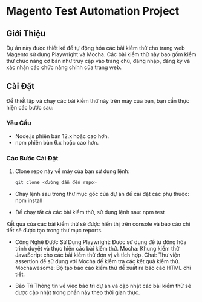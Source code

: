 # Magento Test Automation Project

## Giới Thiệu
Dự án này được thiết kế để tự động hóa các bài kiểm thử cho trang web Magento sử dụng Playwright và Mocha. Các bài kiểm thử này bao gồm kiểm thử chức năng cơ bản như truy cập vào trang chủ, đăng nhập, đăng ký và xác nhận các chức năng chính của trang web.

## Cài Đặt
Để thiết lập và chạy các bài kiểm thử này trên máy của bạn, bạn cần thực hiện các bước sau:

### Yêu Cầu
- Node.js phiên bản 12.x hoặc cao hơn.
- npm phiên bản 6.x hoặc cao hơn.

### Các Bước Cài Đặt
1. Clone repo này về máy của bạn sử dụng lệnh:
   ```bash
   git clone <đường dẫn đến repo>

- Chạy lệnh sau trong thư mục gốc của dự án để cài đặt các phụ thuộc:
npm install

- Để chạy tất cả các bài kiểm thử, sử dụng lệnh sau:
npm test

Kết quả của các bài kiểm thử sẽ được hiển thị trên console và báo cáo chi tiết sẽ được tạo trong thư mục reports.

- Công Nghệ Được Sử Dụng
Playwright: Được sử dụng để tự động hóa trình duyệt và thực hiện các bài kiểm thử.
Mocha: Khung kiểm thử JavaScript cho các bài kiểm thử đơn vị và tích hợp.
Chai: Thư viện assertion để sử dụng với Mocha để kiểm tra các kết quả kiểm thử.
Mochawesome: Bộ tạo báo cáo kiểm thử để xuất ra báo cáo HTML chi tiết.

- Bảo Trì
Thông tin về việc bảo trì dự án và cập nhật các bài kiểm thử sẽ được cập nhật trong phần này theo thời gian thực.
